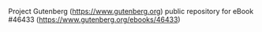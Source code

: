 Project Gutenberg (https://www.gutenberg.org) public repository for eBook #46433 (https://www.gutenberg.org/ebooks/46433)
